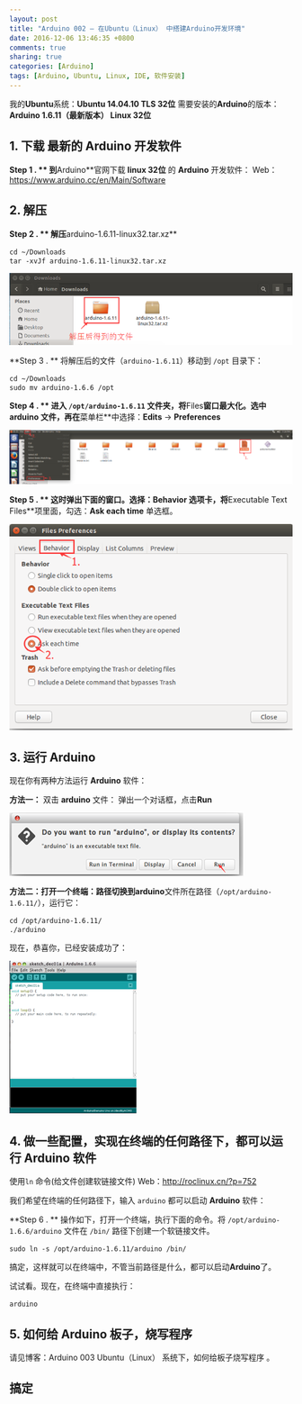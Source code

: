 ```yaml
---
layout: post
title: "Arduino 002 — 在Ubuntu（Linux） 中搭建Arduino开发环境"
date: 2016-12-06 13:46:35 +0800
comments: true
sharing: true
categories: [Arduino]
tags: [Arduino, Ubuntu, Linux, IDE, 软件安装]
---
```


我的**Ubuntu**系统：**Ubuntu 14.04.10 TLS 32位**
需要安装的**Arduino**的版本：**Arduino 1.6.11（最新版本） Linux 32位**


## 1. 下载 最新的 **Arduino** 开发软件

**Step 1 . ** 到**Arduino**官网下载 **linux 32位** 的 **Arduino** 开发软件：
Web：https://www.arduino.cc/en/Main/Software

## 2. 解压

**Step 2 . ** 解压**arduino-1.6.11-linux32.tar.xz**
```
cd ~/Downloads
tar -xvJf arduino-1.6.11-linux32.tar.xz
```
![Alt text](/images/2016-12-6-Arduino-Ubuntu-Linux-install-Arduino-IDE/1472642224393.png)

**Step 3 . ** 将解压后的文件（`arduino-1.6.11`）移动到 `/opt`  目录下：

```
cd ~/Downloads
sudo mv arduino-1.6.6 /opt
```

**Step 4 . ** 进入 `/opt/arduino-1.6.11` 文件夹，将**Files**窗口最大化。选中 **arduino** 文件，再在**菜单栏**中选择：**Edits** -> **Preferences**

![Alt text](/images/2016-12-6-Arduino-Ubuntu-Linux-install-Arduino-IDE/1472642888060.png)

**Step 5 . ** 这时弹出下面的窗口。选择：**Behavior** 选项卡，将**Executable Text Files**项里面，勾选：**Ask each time** 单选框。

![Alt text](/images/2016-12-6-Arduino-Ubuntu-Linux-install-Arduino-IDE/1472642984839.png)

## 3. 运行 **Arduino** 

现在你有两种方法运行 **Arduino** 软件：

**方法一：** 双击 **arduino** 文件： 弹出一个对话框，点击**Run**

![Alt text](/images/2016-12-6-Arduino-Ubuntu-Linux-install-Arduino-IDE/1472555757325.png)

 
**方法二：**打开一个终端：路径切换到**arduino**文件所在路径（`/opt/arduino-1.6.11/`），运行它：

```
cd /opt/arduino-1.6.11/
./arduino
```

现在，恭喜你，已经安装成功了：

![Alt text](/images/2016-12-6-Arduino-Ubuntu-Linux-install-Arduino-IDE/1472555815898.png)


## 4. 做一些配置，实现在终端的任何路径下，都可以运行 **Arduino** 软件

使用`ln` 命令(给文件创建软链接文件) Web：http://roclinux.cn/?p=752

我们希望在终端的任何路径下，输入 `arduino` 都可以启动 **Arduino** 软件：

**Step 6 . ** 操作如下，打开一个终端，执行下面的命令。将 `/opt/arduino-1.6.6/arduino` 文件在 `/bin/` 路径下创建一个软链接文件。

```
sudo ln -s /opt/arduino-1.6.11/arduino /bin/
```

搞定，这样就可以在终端中，不管当前路径是什么，都可以启动**Arduino**了。

试试看。现在，在终端中直接执行：

```
arduino
```


## 5. 如何给 **Arduino** 板子，烧写程序

请见博客：Arduino 003 Ubuntu（Linux） 系统下，如何给板子烧写程序 。

## 搞定
